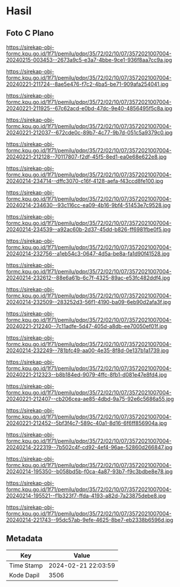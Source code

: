 # Hasil

## Foto C Plano

https://sirekap-obj-formc.kpu.go.id/1f71/pemilu/pdpr/35/72/02/10/07/3572021007004-20240215-003453--2673a9c5-e3a7-4bbe-9ce1-936f8aa7cc9a.jpg

https://sirekap-obj-formc.kpu.go.id/1f71/pemilu/pdpr/35/72/02/10/07/3572021007004-20240221-211724--8ae5e476-f7c2-4ba5-be71-909afa254041.jpg

https://sirekap-obj-formc.kpu.go.id/1f71/pemilu/pdpr/35/72/02/10/07/3572021007004-20240221-211925--67c62acd-e0bd-47dc-9e40-4856495f5c8a.jpg

https://sirekap-obj-formc.kpu.go.id/1f71/pemilu/pdpr/35/72/02/10/07/3572021007004-20240221-212037--672cde0c-89b7-4c77-9b7d-051c5a9379c0.jpg

https://sirekap-obj-formc.kpu.go.id/1f71/pemilu/pdpr/35/72/02/10/07/3572021007004-20240221-212128--70117807-f2df-45f5-8ed1-ea0e68e622e8.jpg

https://sirekap-obj-formc.kpu.go.id/1f71/pemilu/pdpr/35/72/02/10/07/3572021007004-20240214-234714--dffc3070-c16f-4128-aefa-f43ccd8fe100.jpg

https://sirekap-obj-formc.kpu.go.id/1f71/pemilu/pdpr/35/72/02/10/07/3572021007004-20240214-234630--93c116cc-ea09-4b16-9bf4-51453e7c9528.jpg

https://sirekap-obj-formc.kpu.go.id/1f71/pemilu/pdpr/35/72/02/10/07/3572021007004-20240214-234539--a92ac60b-2d37-45dd-b826-ff6981fbe0f5.jpg

https://sirekap-obj-formc.kpu.go.id/1f71/pemilu/pdpr/35/72/02/10/07/3572021007004-20240214-232756--a1eb54c3-0647-4d5a-be8a-fa1d90f41528.jpg

https://sirekap-obj-formc.kpu.go.id/1f71/pemilu/pdpr/35/72/02/10/07/3572021007004-20240214-232612--88e6a61b-6c7f-4325-89ac-e53fc482ddf4.jpg

https://sirekap-obj-formc.kpu.go.id/1f71/pemilu/pdpr/35/72/02/10/07/3572021007004-20240214-232509--283252d3-56f1-4190-ba09-6eb90d2afa3f.jpg

https://sirekap-obj-formc.kpu.go.id/1f71/pemilu/pdpr/35/72/02/10/07/3572021007004-20240221-212240--7c11adfe-5d47-405d-a8db-ee70050ef01f.jpg

https://sirekap-obj-formc.kpu.go.id/1f71/pemilu/pdpr/35/72/02/10/07/3572021007004-20240214-232249--781bfc49-aa00-4e35-8f8d-0e137b1a1739.jpg

https://sirekap-obj-formc.kpu.go.id/1f71/pemilu/pdpr/35/72/02/10/07/3572021007004-20240221-212323--b8b184ed-9079-4ffc-8fb1-d081e47e8fd4.jpg

https://sirekap-obj-formc.kpu.go.id/1f71/pemilu/pdpr/35/72/02/10/07/3572021007004-20240221-212407--cb206cea-ae85-4dbd-9a75-92e6c5686a55.jpg

https://sirekap-obj-formc.kpu.go.id/1f71/pemilu/pdpr/35/72/02/10/07/3572021007004-20240221-212452--5bf3f4c7-589c-40a1-8d16-6f6ff856904a.jpg

https://sirekap-obj-formc.kpu.go.id/1f71/pemilu/pdpr/35/72/02/10/07/3572021007004-20240214-222319--7b502c4f-cd92-4ef4-96ae-52860d266847.jpg

https://sirekap-obj-formc.kpu.go.id/1f71/pemilu/pdpr/35/72/02/10/07/3572021007004-20240214-195350--b058bd5b-f0ca-4a87-93b7-f9c3bdbe8e78.jpg

https://sirekap-obj-formc.kpu.go.id/1f71/pemilu/pdpr/35/72/02/10/07/3572021007004-20240214-195521--f1b323f7-ffda-4193-a82d-7a23875debe8.jpg

https://sirekap-obj-formc.kpu.go.id/1f71/pemilu/pdpr/35/72/02/10/07/3572021007004-20240214-221743--95dc57ab-9efe-4625-8be7-eb2338b6596d.jpg


## Metadata

| Key        | Value               |
| ---------- | ------------------- |
| Time Stamp | 2024-02-21 22:03:59 |
| Kode Dapil | 3506                |



